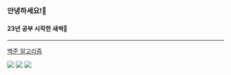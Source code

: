 ### 안녕하세요!👋
#### 23년 공부 시작한 새싹🌱
--------

[백준 알고리즘](https://www.acmicpc.net/user/wahoo9040)

<img src="https://img.shields.io/badge/Typescript-3178C6?style=for-the-badge&logo=typescript&logoColor=FFFFFF"/>
<img src="https://img.shields.io/badge/React-61DAFB?style=for-the-badge&logo=React&logoColor=FFFFFF"/>
<img src="https://img.shields.io/badge/Next.js-000000?style=for-the-badge&logo=Next.js&logoColor=FFFFFF"/>
<!--
**lurgi/lurgi** is a ✨ _special_ ✨ repository because its `README.md` (this file) appears on your GitHub profile.

Here are some ideas to get you started:

- 🔭 I’m currently working on ...
- 🌱 I’m currently learning ...
- 👯 I’m looking to collaborate on ...
- 🤔 I’m looking for help with ...
- 💬 Ask me about ...
- 📫 How to reach me: ...
- 😄 Pronouns: ...
- ⚡ Fun fact: ...
-->
